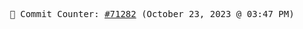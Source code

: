 <p align="center">
    <samp>
        📮 Commit Counter: <a href="https://github.com/Javascript-void0/Javascript-void0/commits/main">#71282</a> (October 23, 2023 @ 03:47 PM)
    </samp>
</p>